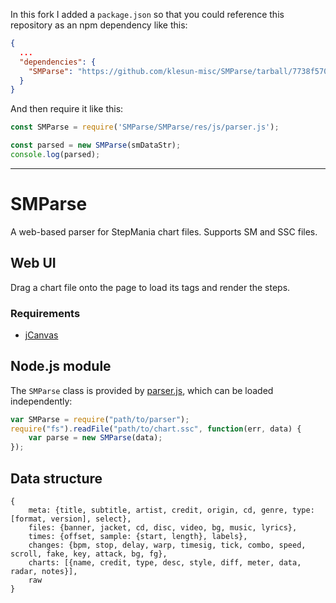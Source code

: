 In this fork I added a `package.json` so that you could reference this repository as an npm dependency like this:
```json
{
  ...
  "dependencies": {
    "SMParse": "https://github.com/klesun-misc/SMParse/tarball/7738f570a599637d79858e951349eb9b0427779d"
  }
}
```
And then require it like this:
```javascript
const SMParse = require('SMParse/SMParse/res/js/parser.js');

const parsed = new SMParse(smDataStr);
console.log(parsed);
```
______________________________________________

# SMParse

A web-based parser for StepMania chart files.  Supports SM and SSC files.

## Web UI

Drag a chart file onto the page to load its tags and render the steps.

### Requirements

* [jCanvas](http://projects.calebevans.me/jcanvas/)

## Node.js module

The `SMParse` class is provided by [parser.js](SMParse/res/js/parser.js), which can be loaded independently:

```js
var SMParse = require("path/to/parser");
require("fs").readFile("path/to/chart.ssc", function(err, data) {
    var parse = new SMParse(data);
});
```

## Data structure

```
{
    meta: {title, subtitle, artist, credit, origin, cd, genre, type: [format, version], select},
    files: {banner, jacket, cd, disc, video, bg, music, lyrics},
    times: {offset, sample: {start, length}, labels},
    changes: {bpm, stop, delay, warp, timesig, tick, combo, speed, scroll, fake, key, attack, bg, fg},
    charts: [{name, credit, type, desc, style, diff, meter, data, radar, notes}],
    raw
}
```

